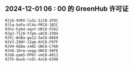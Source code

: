 ## 2024-12-01 06 : 00 的 GreenHub 许可证
```
RJj6-9VRV-lu3i-SjC8-2FDC
RJiq-UoFw-Ul4u-PKC8-1B2C
RJhv-hyb4-aqvY-UKC8-F562
RJgJ-71jH-tfpm-uAC8-3304
RJVj-WnBa-gw12-5wC8-66E0
RJVJ-ZXNY-1Iqm-03C8-F97F
RJVH-6EBa-x48I-UWC8-C760
RJVA-1Drm-veqg-GNC8-56FE
RJU8-qam5-PPOr-vmC8-A911
RJTh-bwsb-rvOl-AvC8-6390
```
